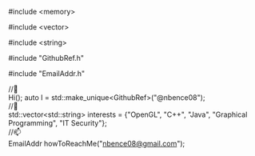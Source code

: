 #include \<memory>
  
#include \<vector>
  
#include \<string>
  
#include "GithubRef.h"

#include "EmailAddr.h"

//👋    
Hi(); auto I = std::make_unique\<GithubRef\>("@nbence08");  
//👀    
std::vector\<std::string\> interests = {"OpenGL", "C++", "Java", "Graphical Programming", "IT Security"};   
//📫    
EmailAddr howToReachMe("nbence08@gmail.com");
